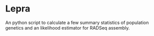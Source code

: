 # Lepra
An python script to calculate a few summary statistics of population genetics and an likelihood estimator for RADSeq assembly.
